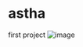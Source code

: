 # astha
first project
![image](https://user-images.githubusercontent.com/43917575/126038514-c028ee98-37c1-4814-bde9-a3afa9c16ba0.png)
